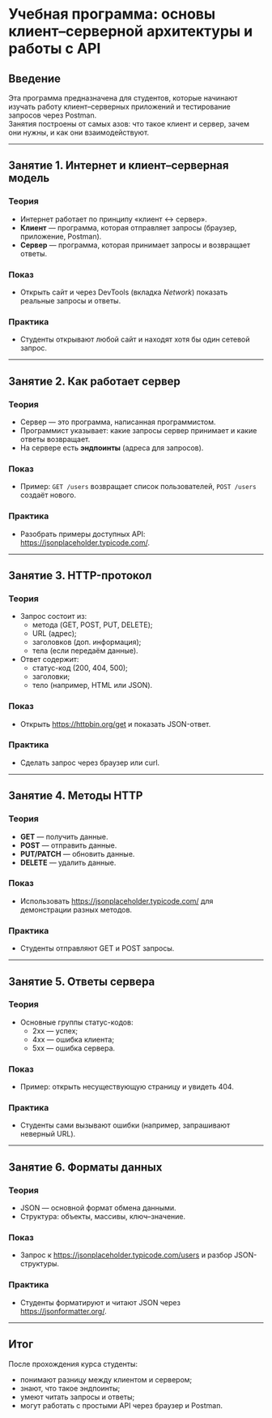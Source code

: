 
# Учебная программа: основы клиент–серверной архитектуры и работы с API

## Введение
Эта программа предназначена для студентов, которые начинают изучать работу клиент–серверных приложений и тестирование запросов через Postman.  
Занятия построены от самых азов: что такое клиент и сервер, зачем они нужны, и как они взаимодействуют.

---

## Занятие 1. Интернет и клиент–серверная модель
### Теория
- Интернет работает по принципу «клиент ↔ сервер».
- **Клиент** — программа, которая отправляет запросы (браузер, приложение, Postman).
- **Сервер** — программа, которая принимает запросы и возвращает ответы.

### Показ
- Открыть сайт и через DevTools (вкладка *Network*) показать реальные запросы и ответы.

### Практика
- Студенты открывают любой сайт и находят хотя бы один сетевой запрос.

---

## Занятие 2. Как работает сервер
### Теория
- Сервер — это программа, написанная программистом.
- Программист указывает: какие запросы сервер принимает и какие ответы возвращает.
- На сервере есть **эндпоинты** (адреса для запросов).

### Показ
- Пример: `GET /users` возвращает список пользователей, `POST /users` создаёт нового.

### Практика
- Разобрать примеры доступных API: https://jsonplaceholder.typicode.com/.

---

## Занятие 3. HTTP-протокол
### Теория
- Запрос состоит из:
  - метода (GET, POST, PUT, DELETE);
  - URL (адрес);
  - заголовков (доп. информация);
  - тела (если передаём данные).
- Ответ содержит:
  - статус-код (200, 404, 500);
  - заголовки;
  - тело (например, HTML или JSON).

### Показ
- Открыть https://httpbin.org/get и показать JSON-ответ.

### Практика
- Сделать запрос через браузер или curl.

---

## Занятие 4. Методы HTTP
### Теория
- **GET** — получить данные.
- **POST** — отправить данные.
- **PUT/PATCH** — обновить данные.
- **DELETE** — удалить данные.

### Показ
- Использовать https://jsonplaceholder.typicode.com/ для демонстрации разных методов.

### Практика
- Студенты отправляют GET и POST запросы.

---

## Занятие 5. Ответы сервера
### Теория
- Основные группы статус-кодов:
  - 2xx — успех;
  - 4xx — ошибка клиента;
  - 5xx — ошибка сервера.

### Показ
- Пример: открыть несуществующую страницу и увидеть 404.

### Практика
- Студенты сами вызывают ошибки (например, запрашивают неверный URL).

---

## Занятие 6. Форматы данных
### Теория
- JSON — основной формат обмена данными.
- Структура: объекты, массивы, ключ–значение.

### Показ
- Запрос к https://jsonplaceholder.typicode.com/users и разбор JSON-структуры.

### Практика
- Студенты форматируют и читают JSON через https://jsonformatter.org/.

---

## Итог
После прохождения курса студенты:
- понимают разницу между клиентом и сервером;
- знают, что такое эндпоинты;
- умеют читать запросы и ответы;
- могут работать с простыми API через браузер и Postman.
